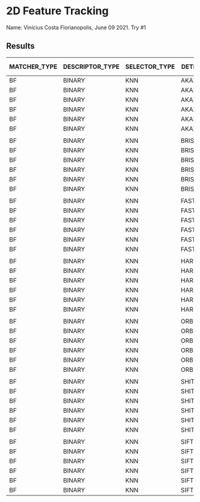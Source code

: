 # 2D Feature Tracking

Name: Vinícius Costa
Florianopolis, June 09 2021.
Try #1

## Results


| MATCHER_TYPE | DESCRIPTOR_TYPE | SELECTOR_TYPE | DETECTOR | DESCRIPTOR | TIME_DET[ms] | TIME_DESC[ms] | TIME_TOTAL[ms] | KEYP_EXTRACTION | KEYP_MATCH | % MATCH |
|--------------|-----------------|---------------|----------|------------|--------------|---------------|----------------|-----------------|------------|---------|
| BF           | BINARY          | KNN           | AKAZE    | AKAZE      | 582.25       | 19.07         | 601,92         | 1670            | 1491       | 89,28%  |
| BF           | BINARY          | KNN           | AKAZE    | BRIEF      | 584.82       | 20.06         | 604.88         | 1670            | 1491       | 89,28%  |
| BF           | BINARY          | KNN           | AKAZE    | BRISK      | 583.87       | 19.45         | 603.32         | 1670            | 1491       | 89,28%  |
| BF           | BINARY          | KNN           | AKAZE    | FREAK      | 578.72       | 19.55         | 598.27         | 1670            | 1491       | 89,28%  |
| BF           | BINARY          | KNN           | AKAZE    | ORB        | 585.53       | 19.77         | 605.30         | 1670            | 1491       | 89,28%  |
| BF           | BINARY          | KNN           | AKAZE    | SIFT       | 590.51       | 20.07         | 610.58         | 1670            | 1491       | 89,28%  |
|              |                 |               |          |            |              |               |                |                 |            |         |
| BF           | BINARY          | KNN           | BRISK    | AKAZE      | 356.69       | 29.91         | 386.60         | 2762            | 2508       | 90.80%  |
| BF           | BINARY          | KNN           | BRISK    | BRIEF      | 363.80       | 29.78         | 393.58         | 2762            | 2508       | 90.80%  |
| BF           | BINARY          | KNN           | BRISK    | BRISK      | 368.49       | 30.40         | 398.90         | 2762            | 2508       | 90.80%  |
| BF           | BINARY          | KNN           | BRISK    | FREAK      | 362.01       | 29.73         | 391.74         | 2762            | 2508       | 90.80%  |
| BF           | BINARY          | KNN           | BRISK    | ORB        | 361.91       | 29.45         | 391.36         | 2762            | 2508       | 90.80%  |
| BF           | BINARY          | KNN           | BRISK    | SIFT       | 363.58       | 29.64         | 393.22         | 2762            | 2508       | 90.80%  |
|              |                 |               |          |            |              |               |                |                 |            |         |
| BF           | BINARY          | KNN           | FAST     | AKAZE      | 13.56        | 19.36         | 32.01          | 1491            | 1348       | 90.41%  |
| BF           | BINARY          | KNN           | FAST     | BRIEF      | 13.60        | 18.68         | 32.28          | 1491            | 1348       | 90.41%  |
| BF           | BINARY          | KNN           | FAST     | BRISK      | 13.31        | 19.29         | 32.59          | 1491            | 1348       | 90.41%  |
| BF           | BINARY          | KNN           | FAST     | FREAK      | 13.47        | 18.86         | 32.33          | 1491            | 1348       | 90.41%  |
| BF           | BINARY          | KNN           | FAST     | ORB        | 13.17        | 18.61         | 31.78          | 1491            | 1348       | 90.41%  |
| BF           | BINARY          | KNN           | FAST     | SIFT       | 13.55        | 19.03         | 32.59          | 1491            | 1348       | 90.41%  |
|              |                 |               |          |            |              |               |                |                 |            |         |
| BF           | BINARY          | KNN           | HARRIS   | AKAZE      | 191.05       | 9.72          | 200.78         | 248             | 214        | 86.29%  |
| BF           | BINARY          | KNN           | HARRIS   | BRIEF      | 208.82       | 9.75          | 218.58         | 248             | 214        | 86.29%  |
| BF           | BINARY          | KNN           | HARRIS   | BRISK      | 192.75       | 9.67          | 202.42         | 248             | 214        | 86.29%  |
| BF           | BINARY          | KNN           | HARRIS   | FREAK      | 198.15       | 9.46          | 207.61         | 248             | 214        | 86.29%  |
| BF           | BINARY          | KNN           | HARRIS   | ORB        | 204.62       | 9.68          | 214.30         | 248             | 214        | 86.29%  |
| BF           | BINARY          | KNN           | HARRIS   | SIFT       | 215.87       | 11.55         | 227.00         | 248             | 214        | 86.29%  |
|              |                 |               |          |            |              |               |                |                 |            |         |
| BF           | BINARY          | KNN           | ORB      | AKAZE      | 91.81        | 13.64         | 105.45         | 1161            | 950        | 81.83%  |
| BF           | BINARY          | KNN           | ORB      | BRIEF      | 91.54        | 13.70         | 105.24         | 1161            | 950        | 81.83%  |
| BF           | BINARY          | KNN           | ORB      | BRISK      | 94.09        | 13.67         | 107.76         | 1161            | 950        | 81.83%  |
| BF           | BINARY          | KNN           | ORB      | FREAK      | 95.75        | 13.64         | 109.39         | 1161            | 950        | 81.83%  |
| BF           | BINARY          | KNN           | ORB      | ORB        | 94.29        | 13.81         | 108.10         | 1161            | 950        | 81.83%  |
| BF           | BINARY          | KNN           | ORB      | SIFT       | 100.23       | 14.85         | 115.08         | 1161            | 950        | 81.83%  |
|              |                 |               |          |            |              |               |                |                 |            |         |
| BF           | BINARY          | KNN           | SHITOMASI| AKAZE      | 176.34       | 18.74         | 195.07         | 1179            | 1067       | 90.50%  |
| BF           | BINARY          | KNN           | SHITOMASI| BRIEF      | 201.12       | 18.53         | 219.65         | 1179            | 1067       | 90.50%  |
| BF           | BINARY          | KNN           | SHITOMASI| BRISK      | 186.85       | 18.62         | 205.46         | 1179            | 1067       | 90.50%  |
| BF           | BINARY          | KNN           | SHITOMASI| FREAK      | 175.56       | 18.17         | 193.73         | 1179            | 1067       | 90.50%  |
| BF           | BINARY          | KNN           | SHITOMASI| ORB        | 186.82       | 19.11         | 205.93         | 1179            | 1067       | 90.50%  |
| BF           | BINARY          | KNN           | SHITOMASI| SIFT       | 185.24       | 18.07         | 203.28         | 1179            | 1067       | 90.50%  |
|              |                 |               |          |            |              |               |                |                 |            |         |
| BF           | BINARY          | KNN           | SIFT     | AKAZE      | 984.40       | 18.53         | 1002.93        | 1386            | 1248       | 90.04%  |
| BF           | BINARY          | KNN           | SIFT     | BRIEF      | 982.45       | 17.90         | 1000.35        | 1386            | 1248       | 90.04%  |
| BF           | BINARY          | KNN           | SIFT     | BRISK      | 982.74       | 17.98         | 1000.72        | 1386            | 1248       | 90.04%  |
| BF           | BINARY          | KNN           | SIFT     | FREAK      | 988.52       | 18.25         | 1006.77        | 1386            | 1248       | 90.04%  |
| BF           | BINARY          | KNN           | SIFT     | ORB        | 990.40       | 17.78         | 1008.17        | 1386            | 1248       | 90.04%  |
| BF           | BINARY          | KNN           | SIFT     | SIFT       | 986.90       | 18.42         | 1005.32        | 1386            | 1248       | 90.04%  |
